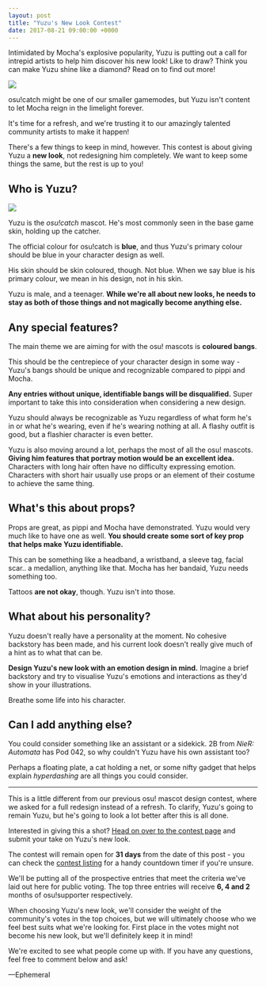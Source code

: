 ```yaml
---
layout: post
title: "Yuzu's New Look Contest"
date: 2017-08-21 09:00:00 +0000
---
```


Intimidated by Mocha's explosive popularity, Yuzu is putting out a call for intrepid artists to help him discover his new look! Like to draw? Think you can make Yuzu shine like a diamond? Read on to find out more!

[![](https://assets.ppy.sh/contests/49/header.jpg)](https://osu.ppy.sh/community/contests/49)

osu!catch might be one of our smaller gamemodes, but Yuzu isn't content to let Mocha reign in the limelight forever. 

It's time for a refresh, and we're trusting it to our amazingly talented community artists to make it happen!

There's a few things to keep in mind, however. This contest is about giving Yuzu a **new look**, not redesigning him completely. We want to keep some things the same, but the rest is up to you!

## Who is Yuzu?

[![](https://osu.ppy.sh/help/wiki/Mascots/Yuzu_Profile.png)](https://osu.ppy.sh/wiki/Mascots/Gallery#yuzu)

Yuzu is the _osu!catch_ mascot. He's most commonly seen in the base game skin, holding up the catcher. 

The official colour for osu!catch is **blue**, and thus Yuzu's primary colour should be blue in your character design as well.

His skin should be skin coloured, though. Not blue. When we say blue is his primary colour, we mean in his design, not in his skin.

Yuzu is male, and a teenager. **While we're all about new looks, he needs to stay as both of those things and not magically become anything else.**

## Any special features?

The main theme we are aiming for with the osu! mascots is **coloured bangs**. 

This should be the centrepiece of your character design in some way - Yuzu's bangs should be unique and recognizable compared to pippi and Mocha.

**Any entries without unique, identifiable bangs will be disqualified.** Super important to take this into consideration when considering a new design.

Yuzu should always be recognizable as Yuzu regardless of what form he's in or what he's wearing, even if he's wearing nothing at all. A flashy outfit is good, but a flashier character is even better.

Yuzu is also moving around a lot, perhaps the most of all the osu! mascots. **Giving him features that portray motion would be an excellent idea.** Characters with long hair often have no difficulty expressing emotion. Characters with short hair usually use props or an element of their costume to achieve the same thing.

## What's this about props?

Props are great, as pippi and Mocha have demonstrated. Yuzu would very much like to have one as well. **You should create some sort of key prop that helps make Yuzu identifiable.**

This can be something like a headband, a wristband, a sleeve tag, facial scar.. a medallion, anything like that. Mocha has her bandaid, Yuzu needs something too.

Tattoos **are not okay**, though. Yuzu isn't into those.

## What about his personality?

Yuzu doesn't really have a personality at the moment. No cohesive backstory has been made, and his current look doesn't really give much of a hint as to what that can be.

**Design Yuzu's new look with an emotion design in mind.** Imagine a brief backstory and try to visualise Yuzu's emotions and interactions as they'd show in your illustrations. 

Breathe some life into his character.

## Can I add anything else?

You could consider something like an assistant or a sidekick. 2B from _NieR: Automata_ has Pod 042, so why couldn't Yuzu have his own assistant too?

Perhaps a floating plate, a cat holding a net, or some nifty gadget that helps explain _hyperdashing_ are all things you could consider.

--------

This is a little different from our previous osu! mascot design contest, where we asked for a full redesign instead of a refresh. To clarify, Yuzu's going to remain Yuzu, but he's going to look a lot better after this is all done.

Interested in giving this a shot? [Head on over to the contest page](https://osu.ppy.sh/community/contests/49) and submit your take on Yuzu's new look.

The contest will remain open for **31 days** from the date of this post - you can check the [contest listing](https://osu.ppy.sh/community/contests/49) for a handy countdown timer if you're unsure.

We'll be putting all of the prospective entries that meet the criteria we've laid out here for public voting. The top three entries will receive **6, 4 and 2** months of osu!supporter respectively.

When choosing Yuzu's new look, we'll consider the weight of the community's votes in the top choices, but we will ultimately choose who we feel best suits what we're looking for. First place in the votes might not become his new look, but we'll definitely keep it in mind!

We're excited to see what people come up with. If you have any questions, feel free to comment below and ask!

—Ephemeral
